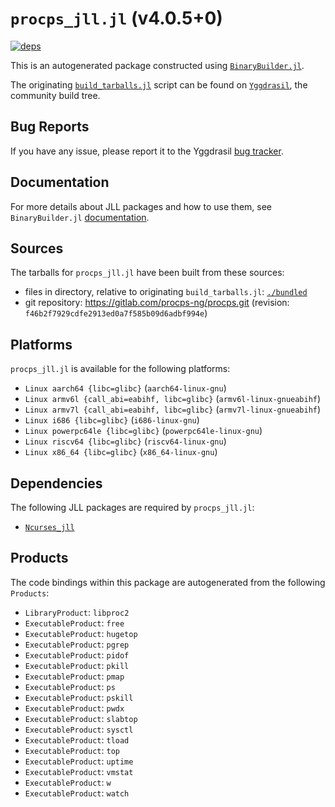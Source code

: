 # `procps_jll.jl` (v4.0.5+0)

[![deps](https://juliahub.com/docs/procps_jll/deps.svg)](https://juliahub.com/ui/Packages/General/procps_jll/)

This is an autogenerated package constructed using [`BinaryBuilder.jl`](https://github.com/JuliaPackaging/BinaryBuilder.jl).

The originating [`build_tarballs.jl`](https://github.com/JuliaPackaging/Yggdrasil/blob/76622e3d724f44b4b1b5cbe931113f8a39f9adbd/P/procps/build_tarballs.jl) script can be found on [`Yggdrasil`](https://github.com/JuliaPackaging/Yggdrasil/), the community build tree.

## Bug Reports

If you have any issue, please report it to the Yggdrasil [bug tracker](https://github.com/JuliaPackaging/Yggdrasil/issues).

## Documentation

For more details about JLL packages and how to use them, see `BinaryBuilder.jl` [documentation](https://docs.binarybuilder.org/stable/jll/).

## Sources

The tarballs for `procps_jll.jl` have been built from these sources:

* files in directory, relative to originating `build_tarballs.jl`: [`./bundled`](https://github.com/JuliaPackaging/Yggdrasil/tree/76622e3d724f44b4b1b5cbe931113f8a39f9adbd/P/procps/bundled)
* git repository: https://gitlab.com/procps-ng/procps.git (revision: `f46b2f7929cdfe2913ed0a7f585b09d6adbf994e`)

## Platforms

`procps_jll.jl` is available for the following platforms:

* `Linux aarch64 {libc=glibc}` (`aarch64-linux-gnu`)
* `Linux armv6l {call_abi=eabihf, libc=glibc}` (`armv6l-linux-gnueabihf`)
* `Linux armv7l {call_abi=eabihf, libc=glibc}` (`armv7l-linux-gnueabihf`)
* `Linux i686 {libc=glibc}` (`i686-linux-gnu`)
* `Linux powerpc64le {libc=glibc}` (`powerpc64le-linux-gnu`)
* `Linux riscv64 {libc=glibc}` (`riscv64-linux-gnu`)
* `Linux x86_64 {libc=glibc}` (`x86_64-linux-gnu`)

## Dependencies

The following JLL packages are required by `procps_jll.jl`:

* [`Ncurses_jll`](https://github.com/JuliaBinaryWrappers/Ncurses_jll.jl)

## Products

The code bindings within this package are autogenerated from the following `Products`:

* `LibraryProduct`: `libproc2`
* `ExecutableProduct`: `free`
* `ExecutableProduct`: `hugetop`
* `ExecutableProduct`: `pgrep`
* `ExecutableProduct`: `pidof`
* `ExecutableProduct`: `pkill`
* `ExecutableProduct`: `pmap`
* `ExecutableProduct`: `ps`
* `ExecutableProduct`: `pskill`
* `ExecutableProduct`: `pwdx`
* `ExecutableProduct`: `slabtop`
* `ExecutableProduct`: `sysctl`
* `ExecutableProduct`: `tload`
* `ExecutableProduct`: `top`
* `ExecutableProduct`: `uptime`
* `ExecutableProduct`: `vmstat`
* `ExecutableProduct`: `w`
* `ExecutableProduct`: `watch`
